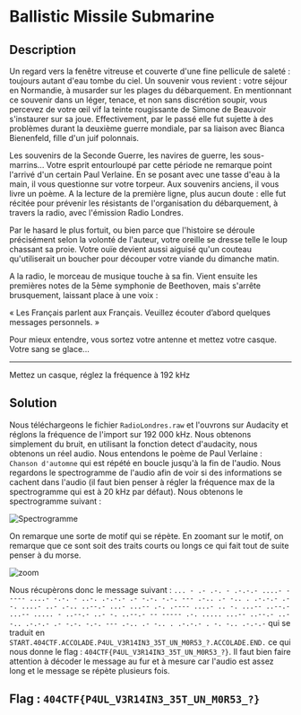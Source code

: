 # Ballistic Missile Submarine

## Description

Un regard vers la fenêtre vitreuse et couverte d'une fine pellicule de saleté : toujours autant d'eau tombe du ciel. Un souvenir vous revient : votre séjour en Normandie, à musarder sur les plages du débarquement. En mentionnant ce souvenir dans un léger, tenace, et non sans discrétion soupir, vous percevez de votre œil vif la teinte rougissante de Simone de Beauvoir s'instaurer sur sa joue. Effectivement, par le passé elle fut sujette à des problèmes durant la deuxième guerre mondiale, par sa liaison avec Bianca Bienenfeld, fille d'un juif polonnais.

Les souvenirs de la Seconde Guerre, les navires de guerre, les sous-marrins... Votre esprit entourloupé par cette période ne remarque point l'arrivé d'un certain Paul Verlaine. En se posant avec une tasse d'eau à la main, il vous questionne sur votre torpeur. Aux souvenirs anciens, il vous livre un poème. A la lecture de la première ligne, plus aucun doute : elle fut récitée pour prévenir les résistants de l'organisation du débarquement, à travers la radio, avec l'émission Radio Londres.

Par le hasard le plus fortuit, ou bien parce que l'histoire se déroule précisément selon la volonté de l'auteur, votre oreille se dresse telle le loup chassant sa proie. Votre ouïe devient aussi aiguisé qu'un couteau qu'utiliserait un boucher pour découper votre viande du dimanche matin.

A la radio, le morceau de musique touche à sa fin. Vient ensuite les premières notes de la 5ème symphonie de Beethoven, mais s'arrête brusquement, laissant place à une voix :

« Les Français parlent aux Français. Veuillez écouter d’abord quelques messages personnels. »

Pour mieux entendre, vous sortez votre antenne et mettez votre casque. Votre sang se glace...

---

Mettez un casque, réglez la fréquence à 192 kHz

## Solution

Nous téléchargeons le fichier `RadioLondres.raw` et l'ouvrons sur Audacity et réglons la fréquence de l'import sur 192 000 kHz. Nous obtenons simplement du bruit, en utilisant la fonction detect d'audacity, nous obtenons un réel audio. Nous entendons le poème de Paul Verlaine : `Chanson d'automne` qui est répété en boucle jusqu'à la fin de l'audio. Nous regardons le spectrogramme de l'audio afin de voir si des informations se cachent dans l'audio (il faut bien penser à régler la fréquence max de la spectrogramme qui est à 20 kHz par défaut). Nous obtenons le spectrogramme suivant :

![Spectrogramme](spectrogram.png)

On remarque une sorte de motif qui se répète. En zoomant sur le motif, on remarque que ce sont soit des traits courts ou longs ce qui fait tout de suite penser à du morse.

![zoom](zoom.png)

Nous récupèrons donc le message suivant : `... - .- .-. - .-.-.- ....- ----- ....- -.-. - ..-. .-.-.- .- -.-. -.-. --- .-.. .- -.. . .-.-.- .--. ....- ..- .-.. ..--.- ...- ...-- .-. .---- ....- .. -. ...-- ..--.- ...-- ..... - ..--.- ..- -. ..--.- -- ----- .-. ..... ...-- ..--.- ..--.. .-.-.- .- -.-. -.-. --- .-.. .- -.. . .-.-.- . -. -.. .-.-.-` qui se traduit en `START.404CTF.ACCOLADE.P4UL_V3R14IN3_35T_UN_M0R53_?.ACCOLADE.END.` ce qui nous donne le flag : `404CTF{P4UL_V3R14IN3_35T_UN_M0R53_?}`. Il faut bien faire attention à décoder le message au fur et à mesure car l'audio est assez long et le message se répète plusieurs fois.

## Flag : `404CTF{P4UL_V3R14IN3_35T_UN_M0R53_?}`
